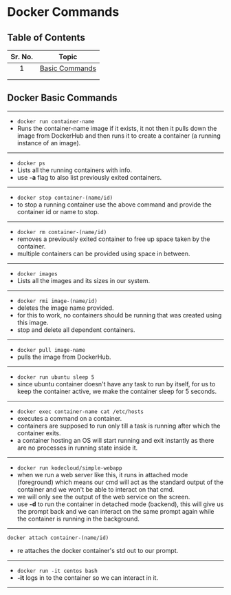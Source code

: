 # Docker Commands

## Table of Contents

| Sr. No. | Topic |
|:---:|:---:|
| 1 | [Basic Commands](#1) |
|  |  |
|  |  |


<a id=1></a>

## Docker Basic Commands
---
- ```docker run container-name```
-  Runs the container-name image if it exists, it not then it pulls down the image from DockerHub and then runs it to create a container (a running instance of an image).
---
- ```docker ps```
- Lists all the running containers with info.
- use **-a** flag to also list previously exited containers.
---
- ```docker stop container-(name/id)```
- to stop a running container use the above command and provide the container id or name to stop.
---
- ```docker rm container-(name/id)```
- removes a previously exited container to free up space taken by the container.
- multiple containers can be provided using space in between.
---
- ```docker images```
- Lists all the images and its sizes in our system.
---
- ```docker rmi image-(name/id)```
- deletes the image name provided.
- for this to work, no containers should be running that was created using this image.
- stop and delete all dependent containers.
---
- ```docker pull image-name```
- pulls the image from DockerHub.
---
- ```docker run ubuntu sleep 5```
- since ubuntu container doesn't have any task to run by itself, for us to keep the container active, we make the container sleep for 5 seconds.
---
- ```docker exec container-name cat /etc/hosts```
- executes a command on a container.
- containers are supposed to run only till a task is running after which the container exits.
- a container hosting an OS will start running and exit instantly as there are no processes in running state inside it.
---
- ```docker run kodecloud/simple-webapp```
- when we run a web server like this, it runs in attached mode (foreground) which means our cmd will act as the standard output of the container and we won't be able to interact on that cmd.
- we will only see the output of the web service on the screen.
- use **-d** to run the container in detached mode (backend), this will give us the prompt back and we can interact on the same prompt again while the container is running in the background.
---
```docker attach container-(name/id)```
- re attaches the docker container's std out to our prompt.
---
- ```docker run -it centos bash```
- **-it** logs in to the container so we can interact in it.
---
